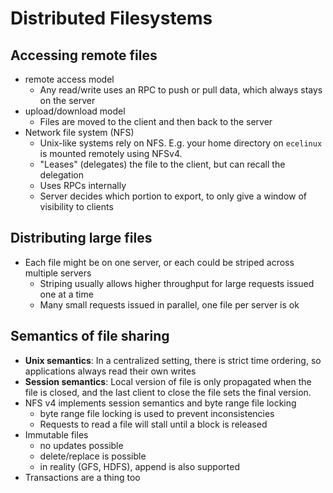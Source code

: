 # Distributed Filesystems

## Accessing remote files
- remote access model
  - Any read/write uses an RPC to push or pull data, which always stays on the server
- upload/download model
  - Files are moved to the client and then back to the server
- Network file system (NFS)
  - Unix-like systems rely on NFS. E.g. your home directory on `ecelinux` is mounted remotely using NFSv4.
  - "Leases" (delegates) the file to the client, but can recall the delegation
  - Uses RPCs internally
  - Server decides which portion to export, to only give a window of visibility to clients

## Distributing large files
- Each file might be on one server, or each could be striped across multiple servers
  - Striping usually allows higher throughput for large requests issued one at a time
  - Many small requests issued in parallel, one file per server is ok

## Semantics of file sharing
- **Unix semantics**: In a centralized setting, there is strict time ordering, so applications always read their own writes
- **Session semantics**: Local version of file is only propagated when the file is closed, and the last client to close the file sets the final version.
- NFS v4 implements session semantics and byte range file locking
  - byte range file locking is used to prevent inconsistencies
  - Requests to read a file will stall until a block is released
- Immutable files
  - no updates possible
  - delete/replace is possible
  - in reality (GFS, HDFS), append is also supported
- Transactions are a thing too
